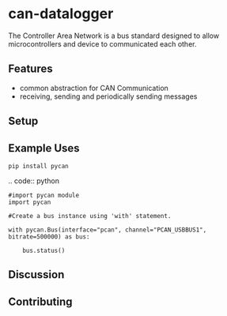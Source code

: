 can-datalogger
==============

The Controller Area Network is a bus standard designed to allow microcontrollers and device to communicated each other.

Features
--------

- common abstraction for CAN Communication
- receiving, sending and periodically sending messages


Setup
-----

Example Uses
------------

``pip install pycan``

.. code:: python

    #import pycan module
    import pycan

    #Create a bus instance using 'with' statement.

    with pycan.Bus(interface="pcan", channel="PCAN_USBBUS1", bitrate=500000) as bus:

        bus.status()
    

Discussion
----------

Contributing
------------